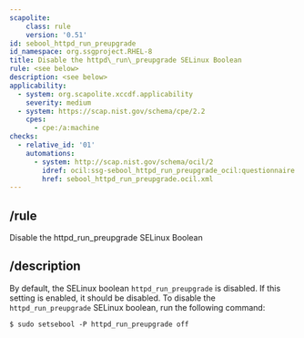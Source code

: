 ```yaml
---
scapolite:
    class: rule
    version: '0.51'
id: sebool_httpd_run_preupgrade
id_namespace: org.ssgproject.RHEL-8
title: Disable the httpd\_run\_preupgrade SELinux Boolean
rule: <see below>
description: <see below>
applicability:
  - system: org.scapolite.xccdf.applicability
    severity: medium
  - system: https://scap.nist.gov/schema/cpe/2.2
    cpes:
      - cpe:/a:machine
checks:
  - relative_id: '01'
    automations:
      - system: http://scap.nist.gov/schema/ocil/2
        idref: ocil:ssg-sebool_httpd_run_preupgrade_ocil:questionnaire:1
        href: sebool_httpd_run_preupgrade.ocil.xml
---
```



## /rule

Disable the httpd\_run\_preupgrade SELinux Boolean

## /description

By
default, the SELinux boolean `httpd_run_preupgrade` is disabled. If this
setting is enabled, it should be disabled. To disable the
`httpd_run_preupgrade` SELinux boolean, run the following command:

``` 
$ sudo setsebool -P httpd_run_preupgrade off
```

